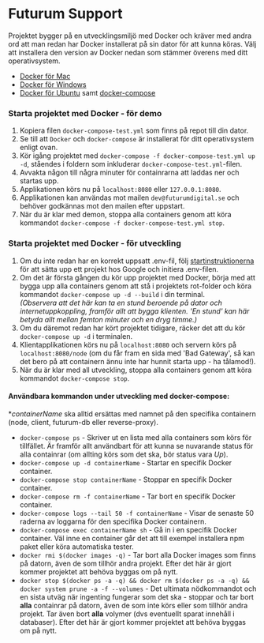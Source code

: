 # Futurum Support

Projektet bygger på en utvecklingsmiljö med Docker och kräver med andra ord att man redan har Docker installerat på sin dator för att kunna köras. Välj att installera den version av Docker nedan som stämmer överens med ditt operativsystem.

* [Docker för Mac](https://docs.docker.com/docker-for-mac/install/#download-docker-for-mac)  
* [Docker för Windows](https://docs.docker.com/toolbox/toolbox_install_windows/)  
* [Docker för Ubuntu](https://www.docker.com/docker-ubuntu) samt [docker-compose](https://docs.docker.com/compose/install/)

### Starta projektet med Docker - för demo
1. Kopiera filen `docker-compose-test.yml` som finns på repot till din dator.
2. Se till att `Docker` och `docker-compose` är installerat för ditt operativsystem enligt ovan.
3. Kör igång projektet med `docker-compose -f docker-compose-test.yml up -d`, ståendes i foldern som inkluderar `docker-compose-test.yml`-filen.
4. Avvakta någon till några minuter för containrarna att laddas ner och startas upp.
5. Applikationen körs nu på `localhost:8080` eller `127.0.0.1:8080`.
6. Applikationen kan användas mot mailen `dev@futurumdigital.se` och behöver godkännas mot den mailen efter uppstart.
6. När du är klar med demon, stoppa alla containers genom att köra kommandot `docker-compose -f docker-compose-test.yml stop`.

### Starta projektet med Docker - för utveckling

1. Om du inte redan har en korrekt uppsatt .env-fil, följ [startinstruktionerna](https://github.com/1dv611-futurum-project/futurum-project/wiki/Startinstruktioner) för att sätta upp ett projekt hos Google och initiera .env-filen.
2. Om det är första gången du kör upp projektet med Docker, börja med att bygga upp alla containers genom att stå i projektets rot-folder och köra kommandot `docker-compose up -d --build` i din terminal.  
_(Observera att det här kan ta en stund beroende på dator och internetuppkoppling, framför allt att bygga klienten. 'En stund' kan här betyda allt mellan femton minuter och en dryg timme.)_
3. Om du däremot redan har kört projektet tidigare, räcker det att du kör `docker-compose up -d` i terminalen.
4. Klientapplikationen körs nu på `localhost:8080` och servern körs på `localhost:8080/node` (om du får fram en sida med 'Bad Gateway', så kan det bero på att containern ännu inte har hunnit starta upp - ha tålamod!).
5. När du är klar med all utveckling, stoppa alla containers genom att köra kommandot `docker-compose stop`.


#### Användbara kommandon under utveckling med docker-compose:

*_containerName_ ska alltid ersättas med namnet på den specifika containern (node, client, futurum-db eller reverse-proxy).

* `docker-compose ps` - Skriver ut en lista med alla containers som körs för tillfället. Är framför allt användbart för att kunna se nuvarande status för alla containrar (om allting körs som det ska, bör status vara _Up_).
* `docker-compose up -d containerName` - Startar en specifik Docker container.
* `docker-compose stop containerName` - Stoppar en specifik Docker container.
* `docker-compose rm -f containerName` - Tar bort en specifik Docker container.
* `docker-compose logs --tail 50 -f containerName` - Visar de senaste 50 raderna av loggarna för den specifika Docker containern.
* `docker-compose exec containerName sh` - Gå in i en specifik Docker container. Väl inne en container går det att till exempel installera npm paket eller köra automatiska tester.
* `docker rmi $(docker images -q)` - Tar bort alla Docker images som finns på datorn, även de som tillhör andra projekt. Efter det här är gjort kommer projektet att behöva byggas om på nytt.
* `docker stop $(docker ps -a -q) && docker rm $(docker ps -a -q) && docker system prune -a -f --volumes` - Det ultimata nödkommandot och en sista utväg när ingenting fungerar som det ska - stoppar och tar bort **alla** containrar på datorn, även de som inte körs eller som tillhör andra projekt. Tar även bort **alla** volymer (dvs eventuellt sparat innehåll i databaser). Efter det här är gjort kommer projektet att behöva byggas om på nytt.
